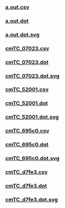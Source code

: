 ### [a.out.csv](a.out.csv)
### [a.out.dot](a.out.dot)
### [a.out.dot.svg](a.out.dot.svg)
### [cmTC_07023.csv](cmTC_07023.csv)
### [cmTC_07023.dot](cmTC_07023.dot)
### [cmTC_07023.dot.svg](cmTC_07023.dot.svg)
### [cmTC_52001.csv](cmTC_52001.csv)
### [cmTC_52001.dot](cmTC_52001.dot)
### [cmTC_52001.dot.svg](cmTC_52001.dot.svg)
### [cmTC_695c0.csv](cmTC_695c0.csv)
### [cmTC_695c0.dot](cmTC_695c0.dot)
### [cmTC_695c0.dot.svg](cmTC_695c0.dot.svg)
### [cmTC_d7fe3.csv](cmTC_d7fe3.csv)
### [cmTC_d7fe3.dot](cmTC_d7fe3.dot)
### [cmTC_d7fe3.dot.svg](cmTC_d7fe3.dot.svg)
